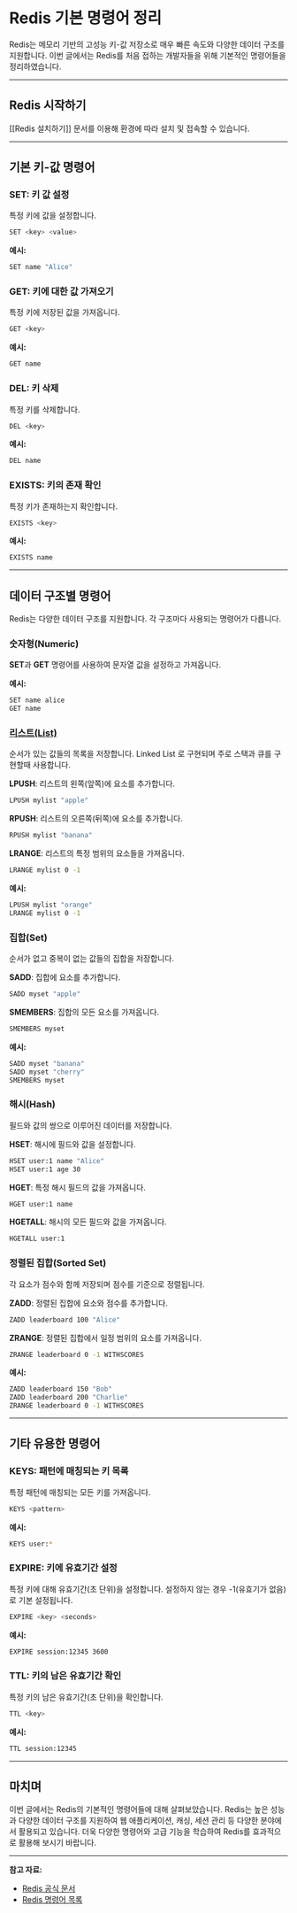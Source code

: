 # Redis 기본 명령어 정리

Redis는 메모리 기반의 고성능 키-값 저장소로 매우 빠른 속도와 다양한 데이터 구조를 지원합니다. 이번 글에서는 Redis를 처음 접하는 개발자들을 위해 기본적인 명령어들을 정리하였습니다.

---

## Redis 시작하기

[[Redis 설치하기]] 문서를 이용해 환경에 따라 설치 및 접속할 수 있습니다.

---

## 기본 키-값 명령어

### SET: 키 값 설정

특정 키에 값을 설정합니다.

```bash
SET <key> <value>
```

**예시:**

```bash
SET name "Alice"
```

### GET: 키에 대한 값 가져오기

특정 키에 저장된 값을 가져옵니다.

```bash
GET <key>
```

**예시:**

```bash
GET name
```

### DEL: 키 삭제

특정 키를 삭제합니다.

```bash
DEL <key>
```

**예시:**

```bash
DEL name
```

### EXISTS: 키의 존재 확인

특정 키가 존재하는지 확인합니다.

```bash
EXISTS <key>
```

**예시:**

```bash
EXISTS name
```

---

## 데이터 구조별 명령어

Redis는 다양한 데이터 구조를 지원합니다. 각 구조마다 사용되는 명령어가 다릅니다.

### 숫자형(Numeric)

**SET**과 **GET** 명령어를 사용하여 문자열 값을 설정하고 가져옵니다.

**예시:**

```bash
SET name alice
GET name
```
### [리스트(List)](.https://redis.io/docs/latest/develop/data-types/lists/)

순서가 있는 값들의 목록을 저장합니다. Linked List 로 구현되며 주로 스택과 큐를 구현할때 사용합니다.

**LPUSH**: 리스트의 왼쪽(앞쪽)에 요소를 추가합니다.

```bash
LPUSH mylist "apple"
```

**RPUSH**: 리스트의 오른쪽(뒤쪽)에 요소를 추가합니다.

```bash
RPUSH mylist "banana"
```

**LRANGE**: 리스트의 특정 범위의 요소들을 가져옵니다.

```bash
LRANGE mylist 0 -1
```

**예시:**

```bash
LPUSH mylist "orange"
LRANGE mylist 0 -1
```

### 집합(Set)

순서가 없고 중복이 없는 값들의 집합을 저장합니다.

**SADD**: 집합에 요소를 추가합니다.

```bash
SADD myset "apple"
```

**SMEMBERS**: 집합의 모든 요소를 가져옵니다.

```bash
SMEMBERS myset
```

**예시:**

```bash
SADD myset "banana"
SADD myset "cherry"
SMEMBERS myset
```

### 해시(Hash)

필드와 값의 쌍으로 이루어진 데이터를 저장합니다.

**HSET**: 해시에 필드와 값을 설정합니다.

```bash
HSET user:1 name "Alice"
HSET user:1 age 30
```

**HGET**: 특정 해시 필드의 값을 가져옵니다.

```bash
HGET user:1 name
```

**HGETALL**: 해시의 모든 필드와 값을 가져옵니다.

```bash
HGETALL user:1
```

### 정렬된 집합(Sorted Set)

각 요소가 점수와 함께 저장되며 점수를 기준으로 정렬됩니다.

**ZADD**: 정렬된 집합에 요소와 점수를 추가합니다.

```bash
ZADD leaderboard 100 "Alice"
```

**ZRANGE**: 정렬된 집합에서 일정 범위의 요소를 가져옵니다.

```bash
ZRANGE leaderboard 0 -1 WITHSCORES
```

**예시:**

```bash
ZADD leaderboard 150 "Bob"
ZADD leaderboard 200 "Charlie"
ZRANGE leaderboard 0 -1 WITHSCORES
```

---

## 기타 유용한 명령어

### KEYS: 패턴에 매칭되는 키 목록

특정 패턴에 매칭되는 모든 키를 가져옵니다.

```bash
KEYS <pattern>
```

**예시:**

```bash
KEYS user:*
```

### EXPIRE: 키에 유효기간 설정

특정 키에 대해 유효기간(초 단위)을 설정합니다.
설정하지 않는 경우 -1(유효기가 없음)로 기본 설정됩니다.

```bash
EXPIRE <key> <seconds>
```

**예시:**

```bash
EXPIRE session:12345 3600
```

### TTL: 키의 남은 유효기간 확인

특정 키의 남은 유효기간(초 단위)을 확인합니다.

```bash
TTL <key>
```

**예시:**

```bash
TTL session:12345
```

---

## 마치며

이번 글에서는 Redis의 기본적인 명령어들에 대해 살펴보았습니다. Redis는 높은 성능과 다양한 데이터 구조를 지원하여 웹 애플리케이션, 캐싱, 세션 관리 등 다양한 분야에서 활용되고 있습니다. 더욱 다양한 명령어와 고급 기능을 학습하여 Redis를 효과적으로 활용해 보시기 바랍니다.

---

**참고 자료:**

- [Redis 공식 문서](https://redis.io/docs/latest/develop/data-types/)
- [Redis 명령어 목록](https://redis.io/commands)